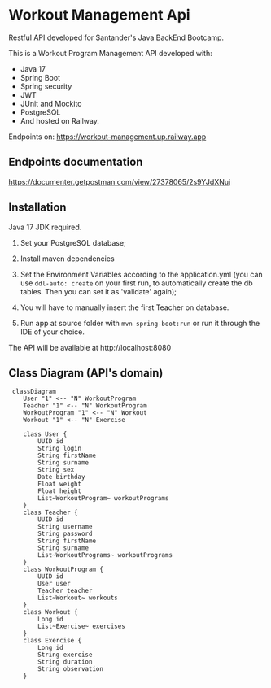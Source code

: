 # Workout Management Api
Restful API developed for Santander's Java BackEnd Bootcamp.

This is a Workout Program Management API developed with: 
- Java 17
- Spring Boot
- Spring security
- JWT
- JUnit and Mockito
- PostgreSQL
- And hosted on Railway.

Endpoints on: https://workout-management.up.railway.app

## Endpoints documentation

https://documenter.getpostman.com/view/27378065/2s9YJdXNuj

## Installation

Java 17 JDK required.

1. Set your PostgreSQL database;

2. Install maven dependencies

3. Set the Environment Variables according to the application.yml (you can use ```ddl-auto: create``` on your first run, to automatically create the db tables. Then you can set it as 'validate' again);

4. You will have to manually insert the first Teacher on database.

5. Run app at source folder with ```mvn spring-boot:run``` or run it through the IDE of your choice.

The API will be available at http://localhost:8080

## Class Diagram (API's domain)

```mermaid
 classDiagram
    User "1" <-- "N" WorkoutProgram
    Teacher "1" <-- "N" WorkoutProgram
    WorkoutProgram "1" <-- "N" Workout
    Workout "1" <-- "N" Exercise

    class User {
        UUID id
        String login
        String firstName
        String surname
        String sex
        Date birthday
        Float weight
        Float height
        List~WorkoutProgram~ workoutPrograms
    }
    class Teacher {
        UUID id
        String username
        String password
        String firstName
        String surname
        List~WorkoutPrograms~ workoutPrograms
    }
    class WorkoutProgram {
        UUID id
        User user
        Teacher teacher
        List~Workout~ workouts
    }
    class Workout {
        Long id
        List~Exercise~ exercises
    }
    class Exercise {
        Long id
        String exercise
        String duration
        String observation
    }
```
